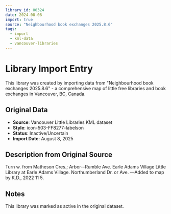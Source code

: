 ```yaml
---
library_id: 00324
date: 2024-08-08
import: true
source: "Neighbourhood book exchanges 2025.8.6"
tags:
  - import
  - kml-data
  - vancouver-libraries
---
```


# Library Import Entry

This library was created by importing data from "Neighbourhood book exchanges 2025.8.6" - a comprehensive map of little free libraries and book exchanges in Vancouver, BC, Canada.

## Original Data

- **Source**: Vancouver Little Libraries KML dataset
- **Style**: icon-503-FF8277-labelson
- **Status**: Inactive/Uncertain
- **Import Date**: August 8, 2025

## Description from Original Source

Turn w. from Matheson Cres.;
Arbor--Rumble Ave.
Earle Adams Village Little Library 
at Earle Adams Village.
Northumberland Dr. or Ave.
—Added to map by K.D., 2022 11 5.



## Notes

This library was marked as active in the original dataset.
